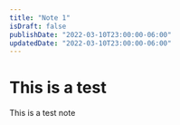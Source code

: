 ```yaml
---
title: "Note 1"
isDraft: false
publishDate: "2022-03-10T23:00:00-06:00"
updatedDate: "2022-03-10T23:00:00-06:00"
---
```


# This is a test
This is a test note
